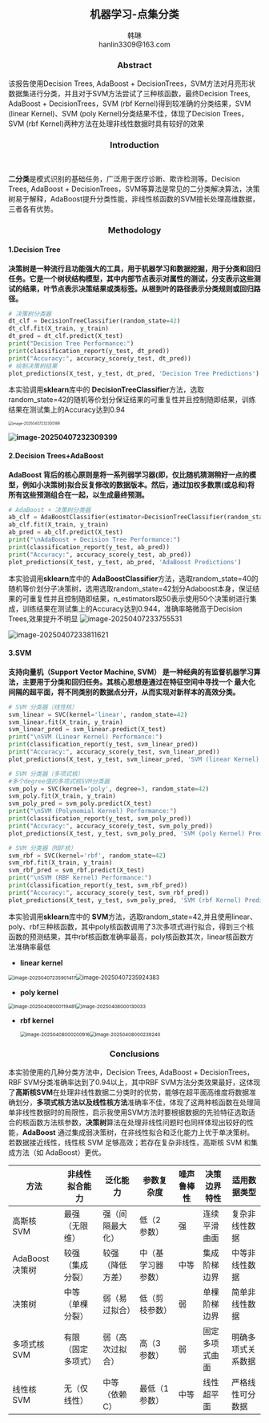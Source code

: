 ## <center>机器学习-点集分类<center>

<center>韩琳<center>
    </center>hanlin3309@163.com</center>

### <center>Abstract<center>

该报告使用Decision Trees, AdaBoost + DecisionTrees，SVM方法对月亮形状数据集进行分类，并且对于SVM方法尝试了三种核函数，最终Decision Trees, AdaBoost + DecisionTrees，SVM (rbf Kernel)得到较准确的分类结果，SVM (linear Kernel)、SVM (poly Kernel)分类结果不佳，体现了Decision Trees，SVM (rbf Kernel)两种方法在处理非线性数据时具有较好的效果

### <center>Introduction<center>

​	

**二分类**是模式识别的基础任务，广泛用于医疗诊断、欺诈检测等。Decision Trees, AdaBoost + DecisionTrees，SVM等算法是常见的二分类解决算法，决策树易于解释，AdaBoost提升分类性能，非线性核函数的SVM擅长处理高维数据，三者各有优势。



### <center>Methodology<center>

#### 	1.Decision Tree

**决策树是一种流行且功能强大的工具，用于机器学习和数据挖掘，用于分类和回归任务。它是一个树状结构模型，其中内部节点表示对属性的测试，分支表示这些测试的结果，叶节点表示决策结果或类标签。从根到叶的路径表示分类规则或回归路径。**

```python
# 决策树分类器
dt_clf = DecisionTreeClassifier(random_state=42)
dt_clf.fit(X_train, y_train)
dt_pred = dt_clf.predict(X_test)
print("Decision Tree Performance:")
print(classification_report(y_test, dt_pred))
print("Accuracy:", accuracy_score(y_test, dt_pred))
# 绘制决策树结果
plot_predictions(X_test, y_test, dt_pred, 'Decision Tree Predictions')
```

本实验调用**sklearn**库中的 **DecisionTreeClassifier**方法，选取random_state=42的随机等价划分保证结果的可重复性并且控制随即结果，训练结果在测试集上的Accuracy达到0.94

<img src="D:\学习资料\大三下\模式识别\assignments\assignment2.assets\image-20250407232300189.png" alt="image-20250407232300189" style="zoom:50%;" />

**![image-20250407232309399](D:\学习资料\大三下\模式识别\assignments\assignment2.assets\image-20250407232309399.png)**


#### 2.Decision Trees+AdaBoost

**AdaBoost 背后的核心原则是将一系列弱学习器(即，仅比随机猜测稍好一点的模型，例如小决策树)拟合反复修改的数据版本。然后，通过加权多数票(或总和)将所有这些预测组合在一起，以生成最终预测。**

```python
# AdaBoost + 决策树分类器
ab_clf = AdaBoostClassifier(estimator=DecisionTreeClassifier(random_state=40), n_estimators=50, random_state=42)
ab_clf.fit(X_train, y_train)
ab_pred = ab_clf.predict(X_test)
print("\nAdaBoost + Decision Tree Performance:")
print(classification_report(y_test, ab_pred))
print("Accuracy:", accuracy_score(y_test, ab_pred))
plot_predictions(X_test, y_test, ab_pred, 'AdaBoost Predictions')

```
本实验调用**sklearn**库中的 **AdaBoostClassifier**方法，选取random_state=40的随机等价划分子决策树，选用选取random_state=42划分Adaboost本身，保证结果的可重复性并且控制随即结果，n_estimators取50表示使用50个决策树进行集成，训练结果在测试集上的Accuracy达到0.944，准确率略微高于Decision Trees,效果提升不明显
![image-20250407233755531](D:\学习资料\大三下\模式识别\assignments\assignment2.assets\image-20250407233755531.png)

![image-20250407233811621](D:\学习资料\大三下\模式识别\assignments\assignment2.assets\image-20250407233811621.png)

####  3.SVM

**支持向量机（Support Vector Machine, SVM） 是一种经典的有监督机器学习算法，主要用于分类和回归任务。其核心思想是通过在特征空间中寻找一个 最大化间隔的超平面，将不同类别的数据点分开，从而实现对新样本的高效分类。**

```python
# SVM 分类器（线性核）
svm_linear = SVC(kernel='linear', random_state=42)
svm_linear.fit(X_train, y_train)
svm_linear_pred = svm_linear.predict(X_test)
print("\nSVM (Linear Kernel) Performance:")
print(classification_report(y_test, svm_linear_pred))
print("Accuracy:", accuracy_score(y_test, svm_linear_pred))
plot_predictions(X_test, y_test, svm_linear_pred, 'SVM (linear Kernel) Predictions')

# SVM 分类器（多项式核）
#多个degree值的多项式核SVM分类器
svm_poly = SVC(kernel='poly', degree=3, random_state=42)
svm_poly.fit(X_train, y_train)
svm_poly_pred = svm_poly.predict(X_test)
print("\nSVM (Polynomial Kernel) Performance:")
print(classification_report(y_test, svm_poly_pred))
print("Accuracy:", accuracy_score(y_test, svm_poly_pred))
plot_predictions(X_test, y_test, svm_poly_pred, 'SVM (poly Kernel) Predictions')

# SVM 分类器（RBF核）
svm_rbf = SVC(kernel='rbf', random_state=42)
svm_rbf.fit(X_train, y_train)
svm_rbf_pred = svm_rbf.predict(X_test)
print("\nSVM (RBF Kernel) Performance:")
print(classification_report(y_test, svm_rbf_pred))
print("Accuracy:", accuracy_score(y_test, svm_rbf_pred))
plot_predictions(X_test, y_test, svm_poly_pred, 'SVM (rbf Kernel) Predictions')
```

本实验调用**sklearn**库中的 **SVM**方法，选取random_state=42,并且使用linear、poly、rbf三种核函数，其中poly核函数调用了3次多项式进行拟合，得到三个核函数的预测结果，其中rbf核函数准确率最高，poly核函数其次，linear核函数方法准确率最低

- **linear kernel**

<img src="D:\学习资料\大三下\模式识别\assignments\assignment2.assets\image-20250407235901417.png" alt="image-20250407235901417" style="zoom: 67%;" /><img src="D:\学习资料\大三下\模式识别\assignments\assignment2.assets\image-20250407235924383.png" alt="image-20250407235924383" style="zoom:80%;" />

- **poly kernel**

<img src="D:\学习资料\大三下\模式识别\assignments\assignment2.assets\image-20250408000119481.png" alt="image-20250408000119481" style="zoom:67%;" /><img src="D:\学习资料\大三下\模式识别\assignments\assignment2.assets\image-20250408000130033.png" alt="image-20250408000130033" style="zoom:67%;" />

- **rbf kernel**

  <img src="D:\学习资料\大三下\模式识别\assignments\assignment2.assets\image-20250408000200916.png" alt="image-20250408000200916" style="zoom:67%;" /><img src="D:\学习资料\大三下\模式识别\assignments\assignment2.assets\image-20250408000239240.png" alt="image-20250408000239240" style="zoom:67%;" />



### <center>Conclusions<center>

本实验使用的几种分类方法中，Decision Trees, AdaBoost + DecisionTrees，RBF SVM分类准确率达到了0.94以上，其中RBF SVM方法分类效果最好，这体现了**高斯核SVM**在处理非线性数据二分类时的优势，能够在超平面高维度将数据准确划分，**多项式核方法以及线性核方法**准确率不佳，体现了这两种核函数在处理简单非线性数据时的局限性，启示我使用SVM方法时要根据数据的先验特征选取适合的核函数方法核参数，**决策树**算法在处理非线性问题时也同样体现出较好的性能，**AdaBoost** 通过集成弱决策树，在非线性拟合和泛化能力上优于单决策树。若数据接近线性，线性核 SVM 足够高效；若存在复杂非线性，高斯核 SVM 和集成方法（如 AdaBoost）更优。



| 方法            | 非线性拟合能力     | 泛化能力         | 参数复杂度         | 噪声鲁棒性 | 决策边界特性   | 适用数据类型       |
| --------------- | ------------------ | ---------------- | ------------------ | ---------- | -------------- | ------------------ |
| 高斯核 SVM      | 最强（无限维）     | 强（间隔最大化） | 低（2 参数）       | 强         | 连续平滑曲面   | 复杂非线性数据     |
| AdaBoost 决策树 | 较强（集成分裂）   | 较强（降低方差） | 中（基学习器参数） | 中等       | 集成阶梯边界   | 中等非线性数据     |
| 决策树          | 中等（单棵分裂）   | 弱（易过拟合）   | 低（剪枝参数）     | 弱         | 单棵阶梯边界   | 简单非线性数据     |
| 多项式核 SVM    | 有限（固定多项式） | 弱（高次过拟合） | 高（3 参数）       | 弱         | 固定多项式曲面 | 明确多项式关系数据 |
| 线性核 SVM      | 无（仅线性）       | 中等（依赖 C）   | 最低（1 参数）     | 中等       | 线性超平面     | 严格线性可分数据   |